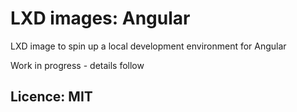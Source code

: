 # LXD images: Angular
LXD image to spin up a local development environment for Angular

Work in progress - details follow

## Licence: MIT
